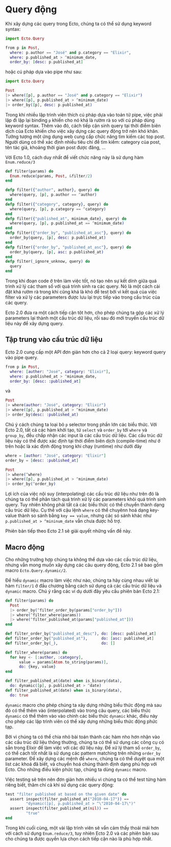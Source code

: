 # Query động

Khi xây dựng các query trong Ecto, chúng ta có thể sử dụng keyword syntax:

```elixir
import Ecto.Query

from p in Post,
  where: p.author == "José" and p.category == "Elixir",
  where: p.published_at > ^minimum_date,
  order_by: [desc: p.published_at]
```

hoặc cú pháp dựa vào pipe như sau:

```elixir
import Ecto.Query

Post
|> where([p], p.author == "José" and p.category == "Elixir")
|> where([p], p.published_at > ^minimum_date)
|> order_by([p], desc: p.published_at)
```

Trong khi nhiều lập trình viên thích cú pháp dựa vào toán tử pipe, việc phải lặp đi lặp lại binding `p` khiến cho nó khá là rườm rà so với cú pháp dùng keyword syntax. Thêm vào đó, cách tiếp cận sinh query tại thời điểm biên dịch của Ecto khiến cho việc xây dựng các query động trở nên khó khăn. Tưởng tượng một ứng dụng web cung cấp chức năng tìm kiếm các top post. Người dùng có thể xác định nhiều tiêu chí để tìm kiếm: category của post, tên tác giả, khoảng thời gian post được đăng, ...

Với Ecto 1.0, cách duy nhất để viết chức năng này là sử dụng hàm `Enum.reduce/3`

```elixir
def filter(params) do
  Enum.reduce(params, Post, &filter/2)
end

defp filter({"author", author}, query) do
  where(query, [p], p.author == ^author)
end
defp filter({"category", category}, query) do
  where(query, [p], p.category == ^category)
end
defp filter({"published_at", minimum_date}, query) do
  where(query, [p], p.published_at == ^minimum_date)
end
defp filter({"order_by", "published_at_asc"}, query) do
  order_by(query, [p], desc: p.published_at)
end
defp filter({"order_by", "published_at_asc"}, query) do
  order_by(query, [p], asc: p.published_at)
end
defp filter(_ignore_unknow, query) do
  query
end
```

Trong khi đoạn code ở trên làm việc tốt, nó tạo nên sự kết dính giữa quá trình xử lý các tham số với quá trình sinh ra các query. Nó là một cách cài đặt khá rườm rà trong khi cũng khá là khó để test bởi vì kết quả của việc filter và xử lý các parameters được lưu lại trực tiếp vào trong cấu trúc của các query.

Ecto 2.0 đưa ra một cách tiếp cận tôt hơn, cho phép chúng ta gộp các xử lý parameters lại thành một cấu trúc dữ liệu, rồi sau đó mới truyền cấu trúc dữ liệu này để xây dựng query.

## Tập trung vào cấu trúc dữ liệu

Ecto 2.0 cung cấp một API đơn giản hơn cho cả 2 loại query: keyword query vào pipe query.

```elixir
from p in Post,
  where: [auther: "José", category: "Elixir"],
  where: p.published_at > ^minimum_date,
  order_by: [desc: :published_at]
```

và

```elixir
Post
|> where(author: "José", category: "Elixir")
|> where([p], p.published_at > ^minimum_date)
|> order_by(desc: :published_at)
```

Chú ý cách chúng ta loại bỏ `p` selector trong phần lớn các biểu thức. Với Ecto 2.0, tất cả các hàm khởi tạo, từ `select` và `order_by` tới `where` và `group_by`, đều chấp nhận các input là các cấu trúc dữ liệu. Các cấu trúc dữ liệu này có thể được xác định tại thời điểm biên dịch \(compile-time\) như ở trên hoặc là xác định động trong khi chạy \(runtime\) như dưới đây

```elixir
where = [author: "José", category: "Elixir"]
order_by = [desc: :published_at]

Post
|> where(^where)
|> where([p], p.published_at > ^minimum_date)
|> order_by(^order_by)
```

Lợi ích của việc nội suy \(interpolating\) các cấu trúc dữ liệu như trên đó là chúng ta có thể phân tách quá trình xử lý các parameters khỏi quá trình sinh query. Tuy nhiên không phải tất cả các biểu thức có thể chuyển thành dạng cấu trúc dữ liệu. Cụ thể với cậu lệnh `where` có thể chuyênn hoá dạng key-value thành so sánh bằng `key == value`, nhưng các só sánh khác như `p.published_at > ^mininum_date` vẫn chưa được hỗ trợ.

Phiên bản tiếp theo Ecto 2.1 sẽ giải quyết những vấn đề này.

## Macro động

Cho những trường hợp chúng ta không thể dựa vào các cấu trúc dữ liệu, nhưng vẫn mong muốn xây dựng các câu query động, Ecto 2.1 sẽ bao gồm macro `Ecto.Query.dynamic/2`.

Để hiểu `dynamic` macro làm việc như nào, chúng ta hãy cùng nhau viết lại hàm `filter/1` ở đầu chương bằng cách sử dụng cả các cấu trúc dữ liệu và `dynamic` macro. Chú ý rằng các ví dụ dưới đây yêu cầu phiên bản Ecto 2.1:

```elixir
def filter(params) do
  Post
  |> order_by(^filter_order_by(params["order_by"]))
  |> where(^filter_where(params))
  |> where(^filter_published_at(params["published_at"]))
end

def filter_order_by("published_at_desc"), do: [desc: published_at]
def filter_order_by("published_at"),      do: [asc: published_at]
def filter_order_by(_),                   do: []

def filter_where(params) do
  for key <- [:author, :category],
      value = params[Atom.to_string(params)],
      do: {key, value}
end

def filter_published_at(date) when is_binary(data),
  do: dynamic([p], p.published_at > ^date)
def filter_published_at(date) when is_binary(data),
  do: true
```

`dynamic` macro cho phép chúng ta xây dựng những biểu thức động mà sau đó có thể thêm vào \(interpolated\) vào trong câu query, các biểu thức `dynamic` có thể thêm vào vào chính các biểu thức `dynamic` khác, điều này cho phép các lập trình viên có thể xây dựng những biểu thức động phức tạp.

Bởi vì chúng ta có thể chia nhỏ bài toán thành các hàm nho hơn nhận vào các cấu trúc dữ liệu thông thường, chúng ta có thể sử dụng các công cụ có sẵn trong Elixir để làm việc với các dữ liệu này. Để xử lý tham số `order_by`, có thể cách tốt nhất là sử dụng các pattern matching trên những `order_by` parameter. Để xây dựng các mệnh đề `where`, chúng ta có thể duyệt qua một list các khoá đã biết, và chuyển hoá chúng thành định dạng phù hợp với Ecto. Cho những điều kiện phức tạp, chúng ta dùng `dynamic` macro.

Việc testing sẽ trên nên đơn giản hơn nhiều vì chúng ta có thể test từng hàm riêng biết, thâm chí cả khi sử dụng các query động:

```elixir
test "filter published at based on the given date" do
  assert inspect(filter_published_at("2010-04-17")) ==
         "dynamic([p], p.published_at > ^\"2010-04-17\")"
  assert inspect(filter_published_at(nil)) ==
         "true"
end
```

Trong khi cuối cùng, một vài lập trình viên sẽ vẩn cảm thấy thoải mái hơn với cách sử dụng `Enum.reduce/3`, tuy nhiên Ecto 2.0 và các phiên bản sau cho chúng ta được quyền lựa chọn cách tiếp cận nào là phù hợp nhất.

